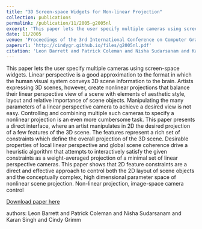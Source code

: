 ```yaml
---
title: "3D Screen-space Widgets for Non-linear Projection"
collection: publications
permalink: /publication/11/2005-g2005nl
excerpt: 'This paper lets the user specify multiple cameras using screen-space widgets. Linear perspective is a good approximation to the format in which the human visual system conveys 3D scene information to the brain. Artists expressing 3D scenes,  however,  create nonlinear projections that balance their linear perspective view of a scene with elements of aesthetic style,  layout and relative importance of scene objects. Manipulating the many parameters of a linear perspective camera to achieve a desired view is not easy. Controlling and combining multiple such cameras to specify a nonlinear projection is an even more cumbersome task. This paper presents a direct interface,  where an artist manipulates in 2D the desired projection of a few features of the 3D scene. The features represent a rich set of constraints which define the overall projection of the 3D scene. Desirable properties of local linear perspective and global scene coherence drive a heuristic algorithm that attempts to interactively satisfy the given constraints as a weight-averaged projection of a minimal set of linear perspective cameras. This paper shows that 2D feature constraints are a direct and effective approach to control both the 2D layout of scene objects and the conceptually complex,  high dimensional parameter space of nonlinear scene projection.  Non-linear projection,  image-space camera control, '
date: 11/2005
venue: 'Proceedings of the 3rd International Conference on Computer Graphics and Interactive Techniques in Australasia and South East Asia '
paperurl: 'http://cindygr.github.io/files/g2005nl.pdf'
citation: 'Leon Barrett and Patrick Coleman and Nisha Sudarsanam and Karan Singh and Cindy Grimm'
---
```

This paper lets the user specify multiple cameras using screen-space widgets. Linear perspective is a good approximation to the format in which the human visual system conveys 3D scene information to the brain. Artists expressing 3D scenes,  however,  create nonlinear projections that balance their linear perspective view of a scene with elements of aesthetic style,  layout and relative importance of scene objects. Manipulating the many parameters of a linear perspective camera to achieve a desired view is not easy. Controlling and combining multiple such cameras to specify a nonlinear projection is an even more cumbersome task. This paper presents a direct interface,  where an artist manipulates in 2D the desired projection of a few features of the 3D scene. The features represent a rich set of constraints which define the overall projection of the 3D scene. Desirable properties of local linear perspective and global scene coherence drive a heuristic algorithm that attempts to interactively satisfy the given constraints as a weight-averaged projection of a minimal set of linear perspective cameras. This paper shows that 2D feature constraints are a direct and effective approach to control both the 2D layout of scene objects and the conceptually complex,  high dimensional parameter space of nonlinear scene projection.  Non-linear projection,  image-space camera control

[Download paper here](http://cindygr.github.io/files/g2005nl.pdf)

authors: Leon Barrett and Patrick Coleman and Nisha Sudarsanam and Karan Singh and Cindy Grimm